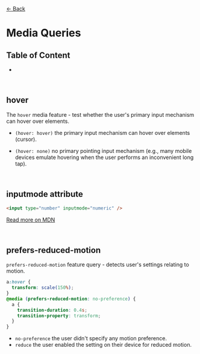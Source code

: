 [&larr; Back](./README.md)

# Media Queries

## Table of Content

- []()

<br>

## hover

The `hover` media feature - test whether the user's primary input mechanism can hover over elements.

- `(hover: hover)` the primary input mechanism can hover over elements (cursor).

- `(hover: none)` no primary pointing input mechanism (e.g., many mobile devices emulate hovering when the user performs an inconvenient long tap).

<br>

## inputmode attribute

```html
<input type="number" inputmode="numeric" />
```

[Read more on MDN](https://developer.mozilla.org/en-US/docs/Web/HTML/Global_attributes/inputmode)

<br>

## prefers-reduced-motion

`prefers-reduced-motion` feature query - detects user's settings relating to motion.

```css
a:hover {
  transform: scale(150%);
}
@media (prefers-reduced-motion: no-preference) {
  a {
    transition-duration: 0.4s;
    transition-property: transform;
  }
}
```

- `no-preference` the user didn't specify any motion preference.
- `reduce` the user enabled the setting on their device for reduced motion.

<br>
